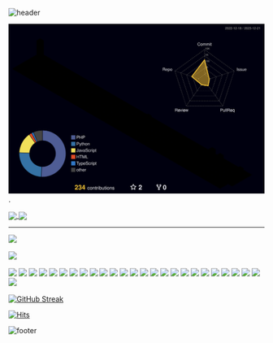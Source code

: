 ![header](https://capsule-render.vercel.app/api?type=venom&color=auto&height=400&section=header&text=Sikk&fontSize=80&animation=fadeIn&fontColor=ffffff)

![](./profile-3d-contrib/profile-night-rainbow.svg)
.

<a href="https://github.com/anuraghazra/github-readme-stats">
  <img height=200 align="center" src="https://github-readme-stats.vercel.app/api?username=siksum&show_icons=true&theme=material-palenight" />
</a>
<a href="https://github.com/anuraghazra/convoychat">
  <img height=200 align="center" src="https://github-readme-stats.vercel.app/api/top-langs?username=siksum&layout=donut&langs_count=6&card_width=320&theme=material-palenight" />
</a>

---
<a href="mailto:namyoung0718@gmail.com"><img src="https://img.shields.io/badge/Gmail-D14836?style=for-the-badge&logo=gmail&logoColor=white"/></a>

<a href="mailto:namyoung0718@gmail.com"><img src="https://img.shields.io/badge/Telegram-2CA5E0?style=for-the-badge&logo=telegram&logoColor=white"/></a>
	
<img src="https://img.shields.io/badge/Discord-7289DA?style=for-the-badge&logo=discord&logoColor=white"/>

<img src="https://img.shields.io/badge/GitHub-100000?style=for-the-badge&logo=github&logoColor=white"/>


<img src="https://img.shields.io/badge/Instagram-E4405F?style=for-the-badge&logo=instagram&logoColor=white"/>
<img src="https://img.shields.io/badge/Twitter-1DA1F2?style=for-the-badge&logo=twitter&logoColor=white"/>
<img src="https://img.shields.io/badge/Debian-A81D33?style=for-the-badge&logo=debian&logoColor=white"/>
<img src="https://img.shields.io/badge/freebsd-AB2B28?style=for-the-badge&logo=freebsd&logoColor=white"/>
<img src="https://img.shields.io/badge/Kali_Linux-557C94?style=for-the-badge&logo=kali-linux&logoColor=white"/>
<img src="https://img.shields.io/badge/Linux-FCC624?style=for-the-badge&logo=linux&logoColor=black"/>
<img src="https://img.shields.io/badge/Ubuntu-E95420?style=for-the-badge&logo=ubuntu&logoColor=white"/>
<img src="https://img.shields.io/badge/Python-3776AB?style=for-the-badge&logo=python&logoColor=white"/>
<img src="https://img.shields.io/badge/HTML-239120?style=for-the-badge&logo=html5&logoColor=white"/>
<img src="https://img.shields.io/badge/CSS-239120?&style=for-the-badge&logo=css3&logoColor=white"/>
<img src="https://img.shields.io/badge/JavaScript-F7DF1E?style=for-the-badge&logo=JavaScript&logoColor=white"/>
<img src="https://img.shields.io/badge/C-00599C?style=for-the-badge&logo=c&logoColor=white"/>
<img src="https://img.shields.io/badge/Shell_Script-121011?style=for-the-badge&logo=gnu-bash&logoColor=white"/>
<img src="https://img.shields.io/badge/Markdown-000000?style=for-the-badge&logo=markdown&logoColor=white"/>
<img src="https://img.shields.io/badge/Microsoft_Excel-217346?style=for-the-badge&logo=microsoft-excel&logoColor=white"/>
<img src="https://img.shields.io/badge/Microsoft_PowerPoint-B7472A?style=for-the-badge&logo=microsoft-powerpoint&logoColor=white"/>
<img src="https://img.shields.io/badge/Microsoft_Word-2B579A?style=for-the-badge&logo=microsoft-word&logoColor=white"/>
<img src="https://img.shields.io/badge/Ethereum-3C3C3D?logo=ethereum&logoColor=fff&style=for-the-badge"/>
<img src="https://img.shields.io/badge/Visual_Studio_Code-0078D4?style=for-the-badge&logo=visual%20studio%20code&logoColor=white"/>
<img src="https://img.shields.io/badge/Notion-000000?style=for-the-badge&logo=notion&logoColor=white"/>
<img src="https://img.shields.io/badge/iTerm2-000000?style=for-the-badge&logo=iterm2&logoColor=white"/>
<img src="https://img.shields.io/badge/GNU%20Bash-4EAA25?style=for-the-badge&logo=GNU%20Bash&logoColor=white"/>
<img src="https://img.shields.io/badge/docker-%230db7ed.svg?style=for-the-badge&logo=docker&logoColor=white"/>

<img src="https://img.shields.io/github/followers/siksum.svg?style=social&label=Follow&maxAge=2592000"/>

[![GitHub Streak](https://streak-stats.demolab.com?user=siksum&theme=material-palenight)](https://git.io/streak-stats)

[![Hits](https://hits.seeyoufarm.com/api/count/incr/badge.svg?url=https%3A%2F%2Fgithub.com%2Fsiksum&count_bg=%237DDDF6&title_bg=%23CFA1F6&icon=&icon_color=%23E7E7E7&title=hits&edge_flat=false)](https://hits.seeyoufarm.com)

![footer](https://capsule-render.vercel.app/api?type=waving&color=auto&height=100&section=footer&text=Namryeong-Kim&fontSize=30&animation=fadeIn&fontColor=ffffff)
